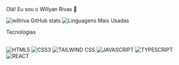 Olá! Eu sou o Willyan Rivas 👋

![willriva GitHub stats](https://github-readme-stats.vercel.app/api?username=willriva&show_icons=true&theme=dracula)
![Linguagens Mais Usadas](https://github-readme-stats.vercel.app/api/top-langs/?username=willriva&layout=compact&theme=dark)

Tecnologias
<div style="display: inline_block"><br/>
  <img alt="HTML5" src="https://img.shields.io/badge/HTML5-E34F26?style=for-the-badge&logo=html5&logoColor=white" />
   <img alt="CSS3" src="https://img.shields.io/badge/CSS3-1572B6?style=for-the-badge&logo=css3&logoColor=white" />
   <img alt="TAILWIND CSS" src="https://img.shields.io/badge/Tailwind_CSS-38B2AC?style=for-the-badge&logo=tailwind-css&logoColor=white" />
   <img alt="JAVASCRIPT" src="https://img.shields.io/badge/JavaScript-F7DF1E?style=for-the-badge&logo=javascript&logoColor=black" />
   <img alt="TYPESCRIPT" src="https://img.shields.io/badge/TypeScript-007ACC?style=for-the-badge&logo=typescript&logoColor=white" />
   <img alt="REACT" src="https://img.shields.io/badge/React-20232A?style=for-the-badge&logo=react&logoColor=61DAFB" />
</div>
